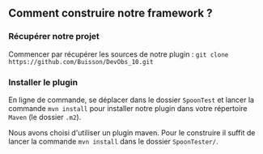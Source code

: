 ## Comment construire notre framework ?

### Récupérer notre projet
Commencer par récupérer les sources de notre plugin :
`git clone https://github.com/Buisson/DevObs_10.git`

### Installer le plugin
En ligne de commande, se déplacer dans le dossier `SpoonTest` et lancer la commande `mvn install` pour installer notre plugin dans votre répertoire `Maven` (le dossier `.m2`).

Nous avons choisi d'utiliser un plugin maven. Pour le construire il suffit de lancer la commande `mvn install` dans le dossier `SpoonTester/`.
